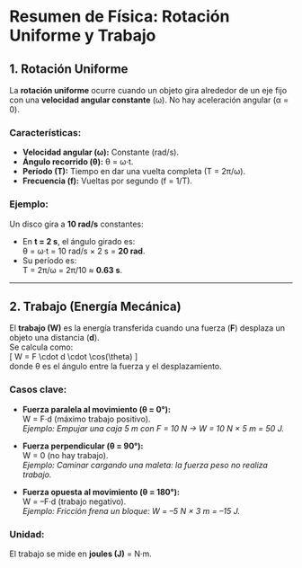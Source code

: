 # Resumen de Física: Rotación Uniforme y Trabajo

## 1. Rotación Uniforme
La **rotación uniforme** ocurre cuando un objeto gira alrededor de un eje fijo con una **velocidad angular constante** (ω). No hay aceleración angular (α = 0).

### Características:
- **Velocidad angular (ω):** Constante (rad/s).
- **Ángulo recorrido (θ):** θ = ω·t.
- **Período (T):** Tiempo en dar una vuelta completa (T = 2π/ω).
- **Frecuencia (f):** Vueltas por segundo (f = 1/T).

### Ejemplo:
Un disco gira a **10 rad/s** constantes:
- En **t = 2 s**, el ángulo girado es:  
  θ = ω·t = 10 rad/s × 2 s = **20 rad**.
- Su período es:  
  T = 2π/ω = 2π/10 ≈ **0.63 s**.

---

## 2. Trabajo (Energía Mecánica)
El **trabajo (W)** es la energía transferida cuando una fuerza (**F**) desplaza un objeto una distancia (**d**).  
Se calcula como:  
\[ W = F \cdot d \cdot \cos(\theta) \]  
donde θ es el ángulo entre la fuerza y el desplazamiento.

### Casos clave:
- **Fuerza paralela al movimiento (θ = 0°):**  
  W = F·d (máximo trabajo positivo).  
  *Ejemplo: Empujar una caja 5 m con F = 10 N → W = 10 N × 5 m = 50 J.*

- **Fuerza perpendicular (θ = 90°):**  
  W = 0 (no hay trabajo).  
  *Ejemplo: Caminar cargando una maleta: la fuerza peso no realiza trabajo.*

- **Fuerza opuesta al movimiento (θ = 180°):**  
  W = –F·d (trabajo negativo).  
  *Ejemplo: Fricción frena un bloque: W = –5 N × 3 m = –15 J.*

### Unidad:
El trabajo se mide en **joules (J)** = N·m.
